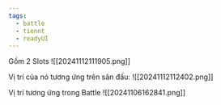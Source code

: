 ```yaml
---
tags:
  - battle
  - tiennt
  - readyUI
---
```

Gồm 2 Slots
![[20241112111905.png]]

Vị trí của nó tương ứng trên sân đấu:
![[20241112112402.png]]

Vị trí tương ứng trong Battle
![[20241106162841.png]]